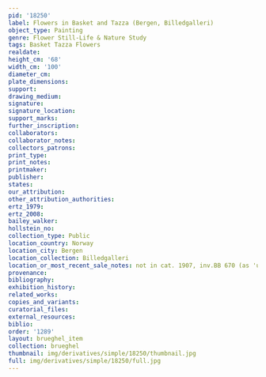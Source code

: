 ```yaml
---
pid: '18250'
label: Flowers in Basket and Tazza (Bergen, Billedgalleri)
object_type: Painting
genre: Flower Still-Life & Nature Study
tags: Basket Tazza Flowers
realdate: 
height_cm: '68'
width_cm: '100'
diameter_cm: 
plate_dimensions: 
support: 
drawing_medium: 
signature: 
signature_location: 
support_marks: 
further_inscription: 
collaborators: 
collaborator_notes: 
collectors_patrons: 
print_type: 
print_notes: 
printmaker: 
publisher: 
states: 
our_attribution: 
other_attribution_authorities: 
ertz_1979: 
ertz_2008: 
bailey_walker: 
hollstein_no: 
collection_type: Public
location_country: Norway
location_city: Bergen
location_collection: Billedgalleri
location_or_most_recent_sale_notes: not in cat. 1907, inv.BB 670 (as 'unknown')
provenance: 
bibliography: 
exhibition_history: 
related_works: 
copies_and_variants: 
curatorial_files: 
external_resources: 
biblio: 
order: '1289'
layout: brueghel_item
collection: brueghel
thumbnail: img/derivatives/simple/18250/thumbnail.jpg
full: img/derivatives/simple/18250/full.jpg
---
```

